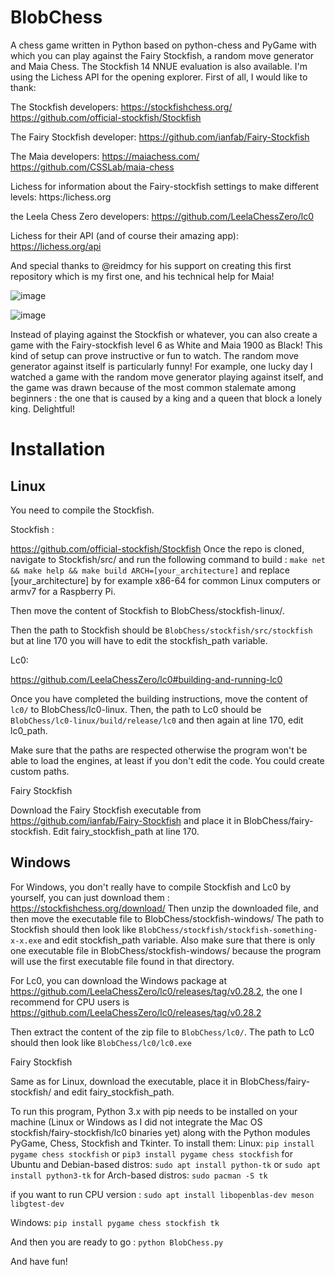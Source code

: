 # BlobChess
A chess game written in Python based on python-chess and PyGame with which you can play against the Fairy Stockfish, a random move generator and Maia Chess. The Stockfish 14 NNUE evaluation is also available. 
I'm using the Lichess API for the opening explorer. 
First of all, I would like to thank:

  The Stockfish developers:
    https://stockfishchess.org/
    https://github.com/official-stockfish/Stockfish

  The Fairy Stockfish developer:
    https://github.com/ianfab/Fairy-Stockfish

  The Maia developers:
    https://maiachess.com/
    https://github.com/CSSLab/maia-chess

  Lichess for information about the Fairy-stockfish settings to make different levels:
    https:/lichess.org

  the Leela Chess Zero developers:
    https://github.com/LeelaChessZero/lc0
    
  Lichess for their API (and of course their amazing app):
    https://lichess.org/api

  And special thanks to @reidmcy for his support on creating this first repository which is my first one, and his technical help for Maia!



![image](https://user-images.githubusercontent.com/89562745/172290954-09011cd7-327b-453d-be29-8bc0292d7aa4.png)


![image](https://user-images.githubusercontent.com/89562745/172292165-68dec124-f086-4966-9fb8-b11091face45.png)



Instead of playing against the Stockfish or whatever, you can also create a game with the Fairy-stockfish level 6 as White and Maia 1900 as Black! This kind of setup can prove instructive or fun to watch. The random move generator against itself is particularly funny! For example, one lucky day I watched a game with the random move generator playing against itself, and the game was drawn because of the most common stalemate among beginners : the one that is caused by a king and a queen that block a lonely king. Delightful!



# Installation


## Linux

You need to compile the Stockfish.

Stockfish :

https://github.com/official-stockfish/Stockfish
Once the repo is cloned, navigate to Stockfish/src/ and run the following command to build : ```make net && make help && make build ARCH=[your_architecture]``` and replace [your_architecture] by for example x86-64 for common Linux computers or armv7 for a Raspberry Pi.

Then move the content of Stockfish to BlobChess/stockfish-linux/.

Then the path to Stockfish should be ```BlobChess/stockfish/src/stockfish``` but at line 170 you will have to edit the stockfish_path variable.


Lc0:

https://github.com/LeelaChessZero/lc0#building-and-running-lc0

Once you have completed the building instructions, move the content of ```lc0/``` to BlobChess/lc0-linux. Then, the path to Lc0 should be ```BlobChess/lc0-linux/build/release/lc0``` and then again at line 170, edit lc0_path.


Make sure that the paths are respected otherwise the program won't be able to load the engines, at least if you don't edit the code. You could create custom paths.


Fairy Stockfish

Download the Fairy Stockfish executable from https://github.com/ianfab/Fairy-Stockfish and place it in BlobChess/fairy-stockfish. Edit fairy_stockfish_path at line 170.

## Windows

For Windows, you don't really have to compile Stockfish and Lc0 by yourself, you can just download them :
https://stockfishchess.org/download/
Then unzip the downloaded file, and then move the executable file to BlobChess/stockfish-windows/
The path to Stockfish should then look like ```BlobChess/stockfish/stockfish-something-x-x.exe``` and edit stockfish_path variable.
Also make sure that there is only one executable file in BlobChess/stockfish-windows/ because the program will use the first executable file found in that directory.

For Lc0, you can download the Windows package at https://github.com/LeelaChessZero/lc0/releases/tag/v0.28.2, the one I recommend for CPU users is https://github.com/LeelaChessZero/lc0/releases/tag/v0.28.2

Then extract the content of the zip file to ```BlobChess/lc0/```. The path to Lc0 should then look like ```BlobChess/lc0/lc0.exe```


Fairy Stockfish

Same as for Linux, download the executable, place it in BlobChess/fairy-stockfish/ and edit fairy_stockfish_path.


To run this program, Python 3.x with pip needs to be installed on your machine (Linux or Windows as I did not integrate the Mac OS stockfish/fairy-stockfish/lc0 binaries yet) along with the Python modules PyGame, Chess, Stockfish and Tkinter.
To install them:
Linux:
	```pip install pygame chess stockfish``` or ```pip3 install pygame chess stockfish```
	for Ubuntu and Debian-based distros: ```sudo apt install python-tk``` or ```sudo apt install python3-tk```
	for Arch-based distros: ```sudo pacman -S tk```

  if you want to run CPU version : ```sudo apt install libopenblas-dev meson libgtest-dev```


Windows:
		`pip install pygame chess stockfish tk`




And then you are ready to go :
`python BlobChess.py`

And have fun!
